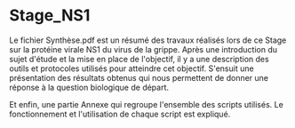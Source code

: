 # Stage_NS1


Le fichier Synthèse.pdf est un résumé des travaux réalisés lors de ce Stage sur la protéine virale NS1 du virus de la grippe.
Après une introduction du sujet d'étude et la mise en place de l'objectif, il y a une description des outils et protocoles utilisés pour atteindre cet objectif.
S'ensuit une présentation des résultats obtenus qui nous permettent de donner une réponse à la question biologique de départ.

Et enfin, une partie Annexe qui regroupe l'ensemble des scripts utilisés.
Le fonctionnement et l'utilisation de chaque script est expliqué.
